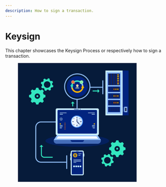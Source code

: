 ```yaml
---
description: How to sign a transaction.
---
```


# Keysign

This chapter showcases the Keysign Process or respectively how to sign a transaction.

<figure><img src="../../.gitbook/assets/image (2).png" alt="" width="375"><figcaption></figcaption></figure>
